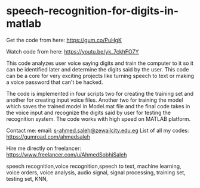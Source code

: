 # speech-recognition-for-digits-in-matlab

Get the code from here:
https://gum.co/PuHgK

Watch code from here:
https://youtu.be/yk_7ckhFO7Y

This code analyzes user voice saying digits and train the computer to it so it can be identified later and determine the digits said by the user. This code can be a core for very exciting projects like turning speech to text or making a voice password that can't be hacked.

The code is implemented in four scripts two for creating the training set and another for creating input voice files. Another two for training the model which saves the trained model in Model.mat file and the final code takes in the voice input and recognize the digits said by user for testing the recognition system. The code works with high speed on MATLAB platform.

Contact me:
email: s-ahmed.saleh@zewailcity.edu.eg
List of all my codes: https://gumroad.com/ahmedsaleh

Hire me directly on freelancer:
https://www.freelancer.com/u/AhmedSobhiSaleh

speech recognition,voice recognition,speech to text, machine learning, voice orders, voice analysis, audio signal, signal processing, training set, testing set, KNN, 

